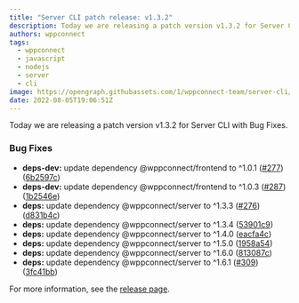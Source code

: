 ```yaml
---
title: "Server CLI patch release: v1.3.2"
description: Today we are releasing a patch version v1.3.2 for Server CLI with Bug Fixes.
authors: wppconnect
tags:
  - wppconnect
  - javascript
  - nodejs
  - server
  - cli
image: https://opengraph.githubassets.com/1/wppconnect-team/server-cli/releases/tag/v1.3.2
date: 2022-08-05T19:06:51Z
---
```


Today we are releasing a patch version v1.3.2 for Server CLI with Bug Fixes.

<!--truncate-->

### Bug Fixes

* **deps-dev:** update dependency @wppconnect/frontend to ^1.0.1 ([#277](https://github.com/wppconnect-team/server-cli/issues/277)) ([6b2597c](https://github.com/wppconnect-team/server-cli/commit/6b2597c5e79d6dfedd3a4537cd2f1a4faeef1c7e))
* **deps-dev:** update dependency @wppconnect/frontend to ^1.0.3 ([#287](https://github.com/wppconnect-team/server-cli/issues/287)) ([1b2546e](https://github.com/wppconnect-team/server-cli/commit/1b2546e932be6e6e7ba45882d22eadd37bea15f2))
* **deps:** update dependency @wppconnect/server to ^1.3.3 ([#276](https://github.com/wppconnect-team/server-cli/issues/276)) ([d831b4c](https://github.com/wppconnect-team/server-cli/commit/d831b4c1ae0da89ecb6b6c5d243e409c5b53549f))
* **deps:** update dependency @wppconnect/server to ^1.3.4 ([53901c9](https://github.com/wppconnect-team/server-cli/commit/53901c90fbe7639b43580f92a29fdd61c8eb4a53))
* **deps:** update dependency @wppconnect/server to ^1.4.0 ([eacfa4c](https://github.com/wppconnect-team/server-cli/commit/eacfa4cc00db3673e04c3b3daa7ac61504fd1c8e))
* **deps:** update dependency @wppconnect/server to ^1.5.0 ([1958a54](https://github.com/wppconnect-team/server-cli/commit/1958a54592d88937687144d506305eebba6d4f58))
* **deps:** update dependency @wppconnect/server to ^1.6.0 ([813087c](https://github.com/wppconnect-team/server-cli/commit/813087cf371039787c4d83d4b6298519b047e09b))
* **deps:** update dependency @wppconnect/server to ^1.6.1 ([#309](https://github.com/wppconnect-team/server-cli/issues/309)) ([3fc41bb](https://github.com/wppconnect-team/server-cli/commit/3fc41bba0341a0eb38368472bf7c8fc404182586))

For more information, see the [release page](https://github.com/wppconnect-team/server-cli/releases/tag/v1.3.2).